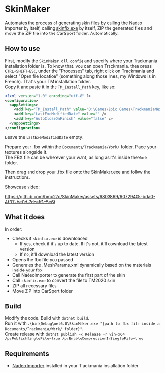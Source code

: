 # SkinMaker
Automates the process of generating skin files by calling the Nadeo Importer by itself, calling [skinfix.exe](https://github.com/drunub/tm2020-skin-tools/releases/latest/) by itself, ZIP the generated files and move the ZIP file into the CarSport folder. Automatically.

## How to use
First, modify the `SkinMaker.dll.config` and specify where your Trackmania installation folder is.
To know that, you can open Trackmania, then press `CTRL+SHIFT+ESC`, under the "Processes" tab, right click on Trackmania and select "Open file location" (something along those lines, my Windows is in French). That's your TM installation folder.  
Copy it and paste it in the `TM_Install_Path` key, like so:  
```xml
<?xml version="1.0" encoding="utf-8" ?>
<configuration>
  <appSettings>
    <add key="TM_Install_Path" value="D:\Games\Epic Games\TrackmaniaNext" />
    <add key="LastExeModifiedDate" value="" />
    <add key="AutoCloseOnFinish" value="false" />
  </appSettings>
</configuration>
```

Leave the `LastExeModifiedDate` empty.

Prepare your .fbx within the `Documents/Trackmania/Work/` folder. Place your textures alongside it.  
The FBX file can be wherever your want, as long as it's inside the `Work` folder.

Then drag and drop your .fbx file onto the SkinMaker.exe and follow the instructions.

Showcase video:

https://github.com/bmx22c/SkinMaker/assets/6803869/60729405-bda0-4f37-be0d-7dcaff1c5e6f



## What it does
In order:
- Checks if `skinfix.exe` is downloaded
    - If yes, check if it's up to date. If it's not, it'll download the latest version
    - If no, it'll download the latest version
- Opens the fbx file you passed
- Generates the .MeshParams.xml dynamically based on the materials inside your fbx
- Call NadeoImporter to generate the first part of the skin
- Call `skinfix.exe` to convert the file to TM2020 skin
- ZIP all necessary files
- Move ZIP into CarSport folder

## Build
Modify the code.
Build with `dotnet build`.  
Run it with `.\bin\Debug\net6.0\SkinMaker.exe "{path to fbx file inside a Documents/Trackmania/Work/ folder}"`.  
Create release with `dotnet publish -c Release -r win-x64 /p:PublishSingleFile=true /p:EnableCompressionInSingleFile=true`

## Requirements
- [Nadeo Importer](https://doc.trackmania.com/create/nadeo-importer/01-download-and-install/) installed in your Trackmania installation folder
